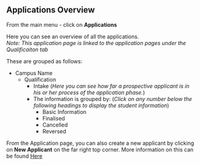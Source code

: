 ## **Applications Overview**

From the main menu - click on **Applications**

Here you can see an overview of all the applications.  
_Note: This application page is linked to the application pages under the Qualificaiton tab_

These are grouped as follows:

- Campus Name
  - Qualification 
    - Intake (_Here you can see how far a prospective applicant is in his or her process of the application phase._)
    - The information is grouped by: (_Click on any number below the following headings to display the student information_)
       - Basic Information
       - Finalised
       - Cancelled
       - Reversed

From the Application page, you can also create a new applicant by clicking on **New Applicant** on the far right top corner.  More information on this can be found [Here]()
